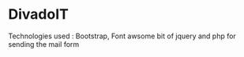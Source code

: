 # DivadoIT

Technologies used : Bootstrap, Font awsome bit of jquery and php for sending the mail form
